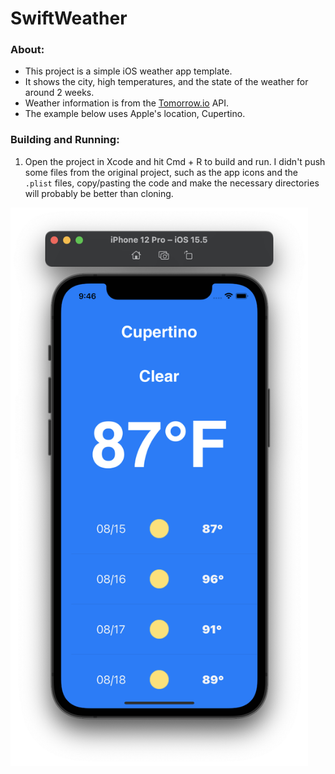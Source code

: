 # SwiftWeather

### About:
- This project is a simple iOS weather app template.
- It shows the city, high temperatures, and the state of the weather for around 2 weeks.
- Weather information is from the [Tomorrow.io](https://www.tomorrow.io/weather-api/) API.
- The example below uses Apple's location, Cupertino.

### Building and Running:
1. Open the project in Xcode and hit Cmd + R to build and run. I didn't push some files from the original project, such as the app icons and the `.plist` files, copy/pasting the code and make the necessary directories will probably be better than cloning.

<img src="Example.png" alt="Example of the weather app" style="width:476px; height:893px;"/>
